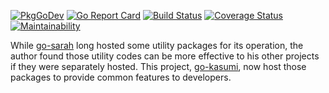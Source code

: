 [![PkgGoDev](https://pkg.go.dev/badge/github.com/oklahomer/go-kasumi)](https://pkg.go.dev/github.com/oklahomer/go-kasumi)
[![Go Report Card](https://goreportcard.com/badge/github.com/oklahomer/go-kasumi)](https://goreportcard.com/report/github.com/oklahomer/go-kasumi)
[![Build Status](https://travis-ci.org/oklahomer/go-kasumi.svg?branch=master)](https://travis-ci.org/oklahomer/go-kasumi)
[![Coverage Status](https://coveralls.io/repos/github/oklahomer/go-kasumi/badge.svg?branch=master)](https://coveralls.io/github/oklahomer/go-kasumi?branch=master)
[![Maintainability](https://api.codeclimate.com/v1/badges/b539bc7523870d7b3e59/maintainability)](https://codeclimate.com/github/oklahomer/go-kasumi/maintainability)

While [go-sarah](https://gihut.bom/oklahomer/go-sarah) long hosted some utility packages for its operation, 
the author found those utility codes can be more effective to his other projects if they were separately hosted.
This project, [go-kasumi](https://github.com/oklahomer/go-kasumi), now host those packages to provide common features to developers.